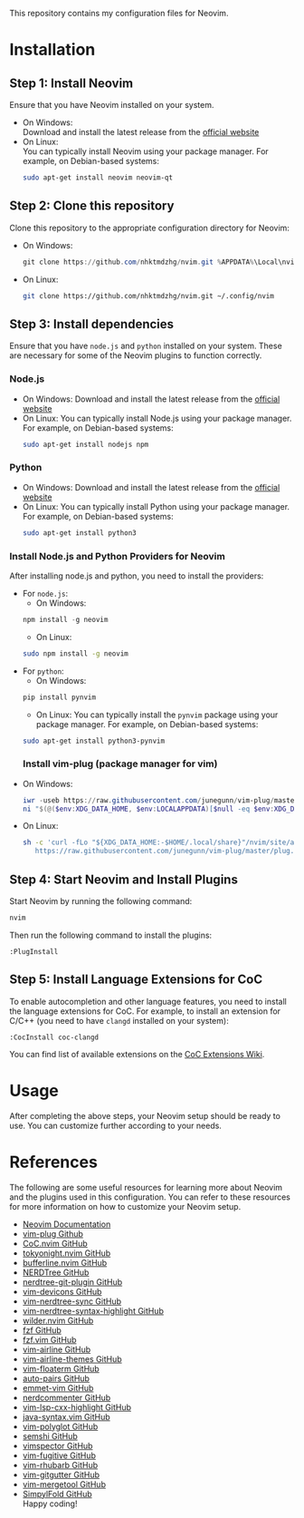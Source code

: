 This repository contains my configuration files for Neovim.  
# Installation
## Step 1: Install Neovim
Ensure that you have Neovim installed on your system.
- On Windows:  
    Download and install the latest release from the [official website](https://neovim.io/)
- On Linux:  
    You can typically install Neovim using your package manager. For example, on Debian-based systems:  
    ```bash
    sudo apt-get install neovim neovim-qt
    ```
## Step 2: Clone this repository
Clone this repository to the appropriate configuration directory for Neovim:  
- On Windows:  
    ```powershell
    git clone https://github.com/nhktmdzhg/nvim.git %APPDATA%\Local\nvim
    ```
- On Linux:  
    ```bash
    git clone https://github.com/nhktmdzhg/nvim.git ~/.config/nvim
    ```
## Step 3: Install dependencies
Ensure that you have `node.js` and `python` installed on your system. These are necessary for some of the Neovim plugins to function correctly.  
### Node.js
- On Windows: Download and install the latest release from the [official website](https://nodejs.org/)
- On Linux: You can typically install Node.js using your package manager. For example, on Debian-based systems:  
    ```bash
    sudo apt-get install nodejs npm
    ```
### Python
- On Windows: Download and install the latest release from the [official website](https://www.python.org/)
- On Linux: You can typically install Python using your package manager. For example, on Debian-based systems:  
    ```bash
    sudo apt-get install python3
    ```
### Install Node.js and Python Providers for Neovim
After installing node.js and python, you need to install the providers:  
- For `node.js`:  
    + On Windows:  
    ```powershell
    npm install -g neovim
    ```
    + On Linux: 
    ```bash
    sudo npm install -g neovim
    ```
- For `python`:  
    + On Windows:  
    ```powershell
    pip install pynvim
    ```
    + On Linux: You can typically install the `pynvim` package using your package manager. For example, on Debian-based systems:  
    ```bash
    sudo apt-get install python3-pynvim
    ```
  ### Install vim-plug (package manager for vim)
- On Windows:
    ```powershell
    iwr -useb https://raw.githubusercontent.com/junegunn/vim-plug/master/plug.vim |`
    ni "$(@($env:XDG_DATA_HOME, $env:LOCALAPPDATA)[$null -eq $env:XDG_DATA_HOME])/nvim-data/site/autoload/plug.vim" -Force
    ```
- On Linux:
    ```bash
    sh -c 'curl -fLo "${XDG_DATA_HOME:-$HOME/.local/share}"/nvim/site/autoload/plug.vim --create-dirs \
       https://raw.githubusercontent.com/junegunn/vim-plug/master/plug.vim'
    ```
## Step 4: Start Neovim and Install Plugins
Start Neovim by running the following command:  
```bash
nvim
```
Then run the following command to install the plugins:  
```vim
:PlugInstall
```
## Step 5: Install Language Extensions for CoC
To enable autocompletion and other language features, you need to install the language extensions for CoC.
For example, to install an extension for C/C++ (you need to have `clangd` installed on your system):  
```vim
:CocInstall coc-clangd
```
You can find list of available extensions on the [CoC Extensions Wiki](https://github.com/neoclide/coc.nvim/wiki/Using-coc-extensions).
# Usage
After completing the above steps, your Neovim setup should be ready to use. You can customize further according to your needs.  
# References
The following are some useful resources for learning more about Neovim and the plugins used in this configuration. You can refer to these resources for more information on how to customize your Neovim setup.
- [Neovim Documentation](https://neovim.io/doc/user/)
- [vim-plug Github](https://github.com/junegunn/vim-plug)
- [CoC.nvim GitHub](https://github.com/neoclide/coc.nvim)
- [tokyonight.nvim GitHub](https://github.com/folke/tokyonight.nvim)
- [bufferline.nvim GitHub](https://github.com/akinsho/bufferline.nvim)
- [NERDTree GitHub](https://github.com/preservim/nerdtree)
- [nerdtree-git-plugin GitHub](https://github.com/Xuyuanp/nerdtree-git-plugin)
- [vim-devicons GitHub](https://github.com/ryanoasis/vim-devicons)
- [vim-nerdtree-sync GitHub](https://github.com/unkiwii/vim-nerdtree-sync)
- [vim-nerdtree-syntax-highlight GitHub](https://github.com/jcharum/vim-nerdtree-syntax-highlight)
- [wilder.nvim GitHub](https://github.com/gelguy/wilder.nvim)
- [fzf GitHub](https://github.com/junegunn/fzf)
- [fzf.vim GitHub](https://github.com/junegunn/fzf.vim)
- [vim-airline GitHub](https://github.com/vim-airline/vim-airline)
- [vim-airline-themes GitHub](https://github.com/vim-airline/vim-airline-themes)
- [vim-floaterm GitHub](https://github.com/voldikss/vim-floaterm)
- [auto-pairs GitHub](https://github.com/jiangmiao/auto-pairs)
- [emmet-vim GitHub](https://github.com/mattn/emmet-vim)
- [nerdcommenter GitHub](https://github.com/preservim/nerdcommenter)
- [vim-lsp-cxx-highlight GitHub](https://github.com/jackguo380/vim-lsp-cxx-highlight)
- [java-syntax.vim GitHub](https://github.com/uiiaoo/java-syntax.vim)
- [vim-polyglot GitHub](https://github.com/sheerun/vim-polyglot)
- [semshi GitHub](https://github.com/numirias/semshi)
- [vimspector GitHub](https://github.com/puremourning/vimspector)
- [vim-fugitive GitHub](https://github.com/tpope/vim-fugitive)
- [vim-rhubarb GitHub](https://github.com/tpope/vim-rhubarb)
- [vim-gitgutter GitHub](https://github.com/airblade/vim-gitgutter)
- [vim-mergetool GitHub](https://github.com/samoshkin/vim-mergetool)
- [SimpylFold GitHub](https://github.com/tmhedberg/SimpylFold)  
Happy coding!
